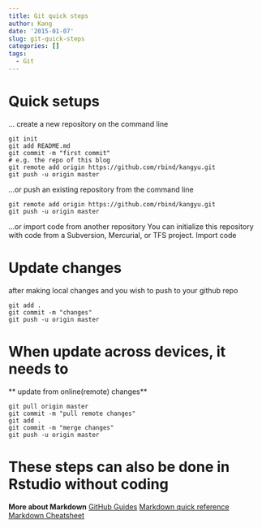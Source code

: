 ```yaml
---
title: Git quick steps
author: Kang
date: '2015-01-07'
slug: git-quick-steps
categories: []
tags:
  - Git
---
```


# Quick setups

… create a new repository on the command line

```
git init
git add README.md
git commit -m "first commit"
# e.g. the repo of this blog
git remote add origin https://github.com/rbind/kangyu.git
git push -u origin master
```
…or push an existing repository from the command line
```
git remote add origin https://github.com/rbind/kangyu.git
git push -u origin master
```
…or import code from another repository
You can initialize this repository with code from a Subversion, Mercurial, or TFS project.
Import code

# Update changes
after making local changes and you wish to push to your github repo
```
git add .
git commit -m "changes"
git push -u origin master
```

# When update across devices, it needs to
** update from online(remote) changes**
```
git pull origin master
git commit -m "pull remote changes"
git add .
git commit -m "merge changes"
git push -u origin master
```

# These steps can also be done in Rstudio without coding

**More about Markdown**
[GitHub Guides](https://guides.github.com/features/mastering-markdown/)
[Markdown quick reference](https://en.support.wordpress.com/markdown-quick-reference/) 
[Markdown Cheatsheet](https://github.com/adam-p/markdown-here/wiki/Markdown-Cheatsheet) 
